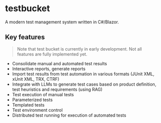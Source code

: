 # testbucket

A modern test management system written in C#/Blazor.

## Key features

> Note that test bucket is currently in early development. Not all features are fully implemented yet.

- Consolidate manual and automated test results
- Interactive reports, generate reports
- Import test results from test automation in various formats (JUnit XML, xUnit XML, TRX, CTRF)
- Integrate with LLMs to generate test cases based on product definition, test heuristics and requirements (using RAG)
- Test execution of manual tests
- Parameterized tests
- Templated tests
- Test environment control
- Distributed test running for execution of automated tests
